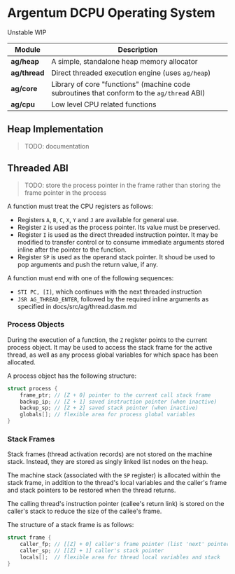 # Argentum DCPU Operating System

Unstable WIP

| Module | Description |
| - | - |
| **ag/heap** | A simple, standalone heap memory allocator |
| **ag/thread** | Direct threaded execution engine (uses `ag/heap`) |
| **ag/core** | Library of core "functions" (machine code subroutines that conform to the `ag/thread` ABI) |
| **ag/cpu** | Low level CPU related functions |

## Heap Implementation

> TODO: documentation

## Threaded ABI

> TODO: store the process pointer in the frame rather than storing the frame pointer in the process

A function must treat the CPU registers as follows:

- Registers `A`, `B`, `C`, `X`, `Y` and `J` are available for general use.
- Register `Z` is used as the process pointer. Its value must be preserved.
- Register `I` is used as the direct threaded instruction pointer. It may be modified to transfer control or to consume immediate arguments stored inline after the pointer to the function.
- Register `SP` is used as the operand stack pointer. It shoud be used to pop arguments and push the return value, if any.

A function must end with one of the following sequences:

- `STI PC, [I]`, which continues with the next threaded instruction
- `JSR AG_THREAD_ENTER`, followed by the required inline arguments as specified in docs/src/ag/thread.dasm.md

### Process Objects

During the execution of a function, the `Z` register points to the current process object. It may be used to access the stack frame for the active thread, as well as any process global variables for which space has been allocated.

A process object has the following structure:

```c
struct process {
    frame_ptr; // [Z + 0] pointer to the current call stack frame
    backup_ip; // [Z + 1] saved instruction pointer (when inactive)
    backup_sp; // [Z + 2] saved stack pointer (when inactive)
    globals[]; // flexible area for process global variables
}
```

### Stack Frames

Stack frames (thread activation records) are not stored on the machine stack. Instead, they are stored as singly linked list nodes on the heap.

The machine stack (associated with the `SP` register) is allocated within the stack frame, in addition to the thread's local variables and the caller's frame and stack pointers to be restored when the thread returns.

The calling thread's instruction pointer (callee's return link) is stored on the caller's stack to reduce the size of the callee's frame.

The structure of a stack frame is as follows:

```c
struct frame {
    caller_fp; // [[Z] + 0] caller's frame pointer (list 'next' pointer)
    caller_sp; // [[Z] + 1] caller's stack pointer
    locals[];  // flexible area for thread local variables and stack
}
```
